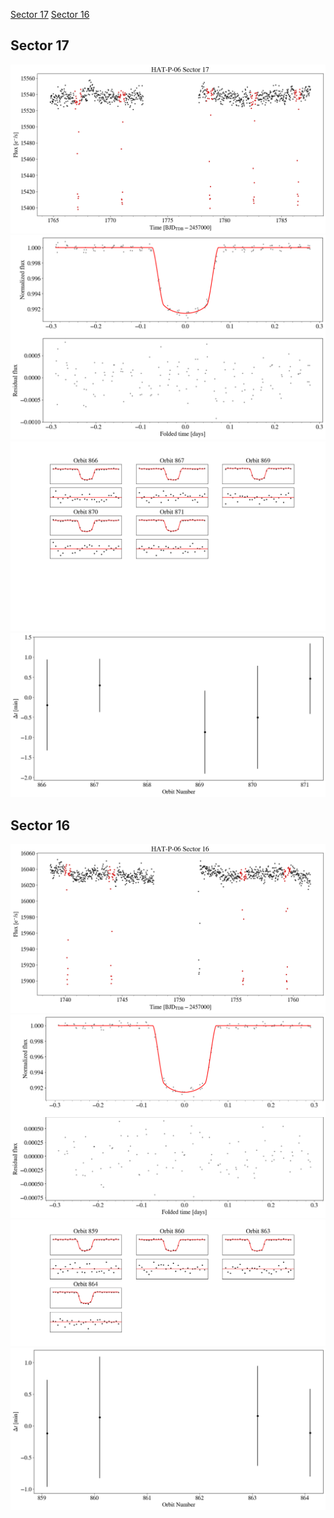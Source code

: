 [Sector 17](#sector17)
[Sector 16](#sector16)

<a name = "sector17"></a>
## Sector 17
![alt text](/tt/HAT-P-06_Sector_17/HAT-P-06_Sector_17_a_TimeSeries.png)
![alt text](/tt/HAT-P-06_Sector_17/HAT-P-06_Sector_17_b_FoldedLightCurve.png)
![alt text](/tt/HAT-P-06_Sector_17/HAT-P-06_Sector_17_b_IndividualTransitsWithFit.png)
![alt text](/tt/HAT-P-06_Sector_17/HAT-P-06_Sector_17_c_TimingResiduals.png)

<a name = "sector16"></a>
## Sector 16
![alt text](/tt/HAT-P-06_Sector_16/HAT-P-06_Sector_16_a_TimeSeries.png)
![alt text](/tt/HAT-P-06_Sector_16/HAT-P-06_Sector_16_b_FoldedLightCurve.png)
![alt text](/tt/HAT-P-06_Sector_16/HAT-P-06_Sector_16_b_IndividualTransitsWithFit.png)
![alt text](/tt/HAT-P-06_Sector_16/HAT-P-06_Sector_16_c_TimingResiduals.png)

